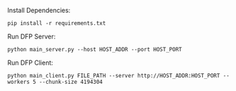 Install Dependencies:

```
pip install -r requirements.txt
```


Run DFP Server:

```
python main_server.py --host HOST_ADDR --port HOST_PORT 
```

Run DFP Client:

```
python main_client.py FILE_PATH --server http://HOST_ADDR:HOST_PORT --workers 5 --chunk-size 4194304
```